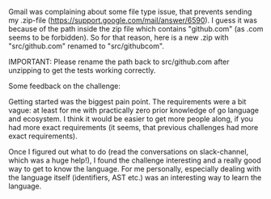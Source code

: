Gmail was complaining about some file type issue, that prevents sending my .zip-file (https://support.google.com/mail/answer/6590). I guess it was because of the path inside the zip file which contains "github.com" (as .com seems to be forbidden). So for that reason, here is a new .zip with "src/github.com" renamed to "src/githubcom". 

IMPORTANT:
Please rename the path back to src/github.com after unzipping to get the tests working correctly. 

Some feedback on the challenge:

Getting started was the biggest pain point. The requirements were a bit
vague: at least for me with practically zero prior knowledge of go
language and ecosystem. I think it would be easier to get more people
along, if you had more exact requirements (it seems, that previous
challenges had more exact requirements).

Once I figured out what to do (read the conversations on slack-channel,
which was a huge help!), I found the challenge interesting and a really
good way to get to know the language. For me personally, especially
dealing with the language itself (identifiers, AST etc.) was an
interesting way to learn the language.
